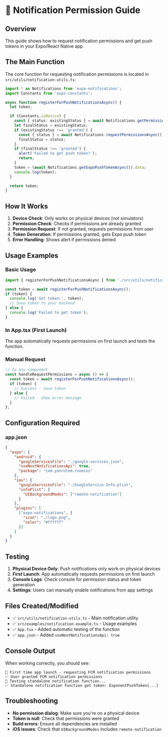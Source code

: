 # 🔔 Notification Permission Guide

## Overview
This guide shows how to request notification permissions and get push tokens in your Expo/React Native app.

## The Main Function

The core function for requesting notification permissions is located in `src/utils/notification-utils.ts`:

```typescript
import * as Notifications from 'expo-notifications';
import Constants from 'expo-constants';

async function registerForPushNotificationsAsync() {
  let token;

  if (Constants.isDevice) {
    const { status: existingStatus } = await Notifications.getPermissionsAsync();
    let finalStatus = existingStatus;
    if (existingStatus !== 'granted') {
      const { status } = await Notifications.requestPermissionsAsync();
      finalStatus = status;
    }
    if (finalStatus !== 'granted') {
      alert('Failed to get push token!');
      return;
    }
    token = (await Notifications.getExpoPushTokenAsync()).data;
    console.log(token);
  }

  return token;
}
```

## How It Works

1. **Device Check**: Only works on physical devices (not simulators)
2. **Permission Check**: Checks if permissions are already granted
3. **Permission Request**: If not granted, requests permissions from user
4. **Token Generation**: If permissions granted, gets Expo push token
5. **Error Handling**: Shows alert if permissions denied

## Usage Examples

### Basic Usage
```typescript
import { registerForPushNotificationsAsync } from './src/utils/notification-utils';

const token = await registerForPushNotificationsAsync();
if (token) {
  console.log('Got token:', token);
  // Save token to your backend
} else {
  console.log('Failed to get token');
}
```

### In App.tsx (First Launch)
The app automatically requests permissions on first launch and tests the function.

### Manual Request
```typescript
// In any component
const handleRequestPermissions = async () => {
  const token = await registerForPushNotificationsAsync();
  if (token) {
    // Success - save token
  } else {
    // Failed - show error message
  }
};
```

## Configuration Required

### app.json
```json
{
  "expo": {
    "android": {
      "googleServicesFile": "./google-services.json",
      "useNextNotificationsApi": true,
      "package": "com.yonrotem.roomies"
    },
    "ios": {
      "googleServicesFile": "./GoogleService-Info.plist",
      "infoPlist": {
        "UIBackgroundModes": ["remote-notification"]
      }
    },
    "plugins": [
      ["expo-notifications", {
        "icon": "./logo.png",
        "color": "#ffffff"
      }]
    ]
  }
}
```

## Testing

1. **Physical Device Only**: Push notifications only work on physical devices
2. **First Launch**: App automatically requests permissions on first launch
3. **Console Logs**: Check console for permission status and token generation
4. **Settings**: Users can manually enable notifications from app settings

## Files Created/Modified

- ✅ `src/utils/notification-utils.ts` - Main notification utility
- ✅ `src/examples/notification-example.ts` - Usage examples
- ✅ `App.tsx` - Added automatic testing of the function
- ✅ `app.json` - Added `useNextNotificationsApi: true`

## Console Output

When working correctly, you should see:
```
🔔 First time app launch - requesting FCM notification permissions
✅ User granted FCM notification permissions
🔔 Testing standalone notification function...
✅ Standalone notification function got token: ExponentPushToken[...]
```

## Troubleshooting

- **No permission dialog**: Make sure you're on a physical device
- **Token is null**: Check that permissions were granted
- **Build errors**: Ensure all dependencies are installed
- **iOS issues**: Check that `UIBackgroundModes` includes `remote-notification`
